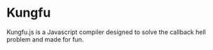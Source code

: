 # Kungfu

Kungfu.js is a Javascript compiler designed to solve the callback hell problem and made for fun.
